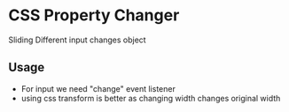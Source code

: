 # CSS Property Changer
Sliding Different input changes object

## Usage

<ul>
<li>For input we need "change" event listener</li>
<li>using css transform is better as changing width changes original width</li>
</ul>
